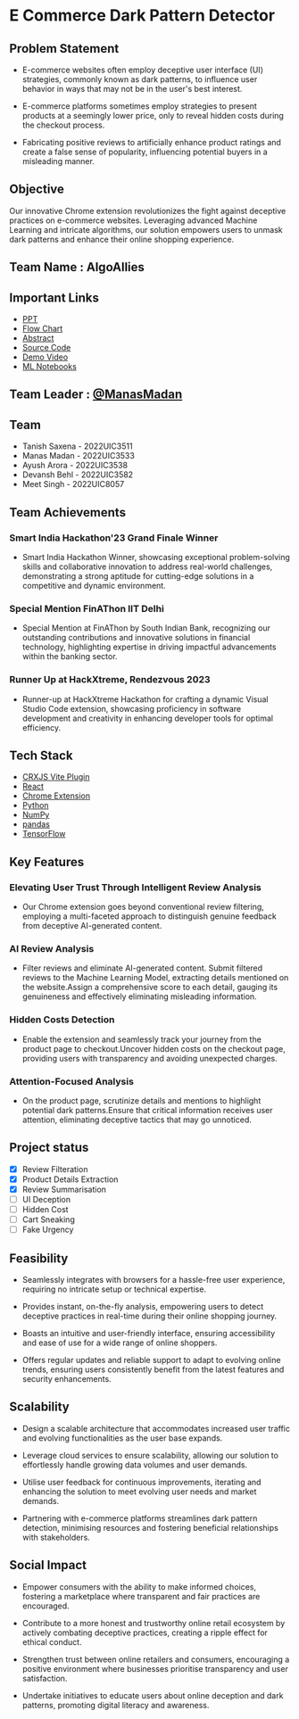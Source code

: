 # E Commerce Dark Pattern Detector

## Problem Statement

- E-commerce websites often employ deceptive user interface (UI) strategies, commonly known as dark patterns, to influence user behavior in ways that may not be in the user's best interest.

- E-commerce platforms sometimes employ strategies to present products at a seemingly lower price, only to reveal hidden costs during the checkout process.

- Fabricating positive reviews to artificially enhance product ratings and create a false sense of popularity, influencing potential buyers in a misleading manner.

## Objective

Our innovative Chrome extension revolutionizes the fight against deceptive practices on e-commerce websites. Leveraging advanced Machine Learning and intricate algorithms, our solution empowers users to unmask dark patterns and enhance their online shopping experience.

## Team Name : AlgoAllies

## Important Links

- [PPT ](/docs/ppt.pdf)
- [Flow Chart ](/docs/flowchart.png)
- [Abstract ](/docs/abstract.pdf)
- [Source Code ](https://github.com/ManasMadan/ecommerce-dark-pattern)
- [Demo Video ](https://youtu.be/Ox7cn3oY56k)
- [ML Notebooks ](/ml_notebooks)

## Team Leader : [@ManasMadan](https://github.com/ManasMadan)

## Team

- Tanish Saxena - 2022UIC3511
- Manas Madan - 2022UIC3533
- Ayush Arora - 2022UIC3538
- Devansh Behl - 2022UIC3582
- Meet Singh - 2022UIC8057

## Team Achievements

### Smart India Hackathon'23 Grand Finale Winner

- Smart India Hackathon Winner, showcasing exceptional problem-solving skills and collaborative innovation to address real-world challenges, demonstrating a strong aptitude for cutting-edge solutions in a competitive and dynamic environment.

### Special Mention FinAThon IIT Delhi

- Special Mention at FinAThon by South Indian Bank, recognizing our outstanding contributions and innovative solutions in financial technology, highlighting expertise in driving impactful advancements within the banking sector.

### Runner Up at HackXtreme, Rendezvous 2023

- Runner-up at HackXtreme Hackathon for crafting a dynamic Visual Studio Code extension, showcasing proficiency in software development and creativity in enhancing developer tools for optimal efficiency.

## Tech Stack

- [CRXJS Vite Plugin](https://crxjs.dev/vite-plugin)
- [React](https://react.dev/)
- [Chrome Extension](https://developer.chrome.com/docs/extensions)
- [Python](https://www.python.org/)
- [NumPy](https://numpy.org/)
- [pandas](https://pandas.pydata.org/)
- [TensorFlow](https://www.tensorflow.org/)

## Key Features

### Elevating User Trust Through Intelligent Review Analysis

- Our Chrome extension goes beyond conventional review filtering, employing a multi-faceted approach to distinguish genuine feedback from deceptive AI-generated content.

### AI Review Analysis

- Filter reviews and eliminate AI-generated content.
  Submit filtered reviews to the Machine Learning Model, extracting details mentioned on the website.Assign a comprehensive score to each detail, gauging its genuineness and effectively eliminating misleading information.

### Hidden Costs Detection

- Enable the extension and seamlessly track your journey from the product page to checkout.Uncover hidden costs on the checkout page, providing users with transparency and avoiding unexpected charges.

### Attention-Focused Analysis

- On the product page, scrutinize details and mentions to highlight potential dark patterns.Ensure that critical information receives user attention, eliminating deceptive tactics that may go unnoticed.

## Project status

- [x] Review Filteration
- [x] Product Details Extraction
- [x] Review Summarisation
- [ ] UI Deception
- [ ] Hidden Cost
- [ ] Cart Sneaking
- [ ] Fake Urgency

## Feasibility

- Seamlessly integrates with browsers for a hassle-free user experience,
  requiring no intricate setup or technical expertise.

- Provides instant, on-the-fly analysis, empowering users to detect deceptive
  practices in real-time during their online shopping journey.

- Boasts an intuitive and user-friendly interface, ensuring accessibility and
  ease of use for a wide range of online shoppers.

- Offers regular updates and reliable support to adapt to evolving online
  trends, ensuring users consistently benefit from the latest features and
  security enhancements.

## Scalability

- Design a scalable architecture that accommodates increased user traffic
  and evolving functionalities as the user base expands.

- Leverage cloud services to ensure scalability, allowing our solution to
  effortlessly handle growing data volumes and user demands.

- Utilise user feedback for continuous improvements, iterating and enhancing
  the solution to meet evolving user needs and market demands.

- Partnering with e-commerce platforms streamlines dark pattern detection,
  minimising resources and fostering beneficial relationships with
  stakeholders.

## Social Impact

- Empower consumers with the ability to make informed choices, fostering a
  marketplace where transparent and fair practices are encouraged.

- Contribute to a more honest and trustworthy online retail ecosystem by
  actively combating deceptive practices, creating a ripple effect for ethical
  conduct.

- Strengthen trust between online retailers and consumers, encouraging a
  positive environment where businesses prioritise transparency and user
  satisfaction.

- Undertake initiatives to educate users about online deception and dark
  patterns, promoting digital literacy and awareness.
